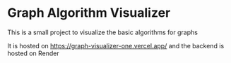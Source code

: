 # Graph Algorithm Visualizer

This is a small project to visualize the basic algorithms for graphs

It is hosted on https://graph-visualizer-one.vercel.app/ and the backend is hosted on Render

